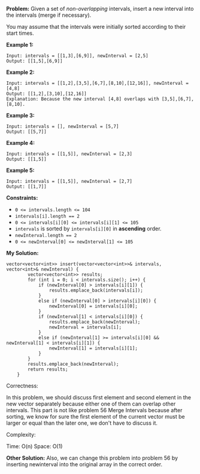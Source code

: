 **Problem:**
Given a set of *non-overlapping* intervals, insert a new interval into the intervals (merge if necessary).

You may assume that the intervals were initially sorted according to their start times.

 

**Example 1:**

```
Input: intervals = [[1,3],[6,9]], newInterval = [2,5]
Output: [[1,5],[6,9]]
```

**Example 2:**

```
Input: intervals = [[1,2],[3,5],[6,7],[8,10],[12,16]], newInterval = [4,8]
Output: [[1,2],[3,10],[12,16]]
Explanation: Because the new interval [4,8] overlaps with [3,5],[6,7],[8,10].
```

**Example 3:**

```
Input: intervals = [], newInterval = [5,7]
Output: [[5,7]]
```

**Example 4:**

```
Input: intervals = [[1,5]], newInterval = [2,3]
Output: [[1,5]]
```

**Example 5:**

```
Input: intervals = [[1,5]], newInterval = [2,7]
Output: [[1,7]]
```

 

**Constraints:**

- `0 <= intervals.length <= 104`
- `intervals[i].length == 2`
- `0 <= intervals[i][0] <= intervals[i][1] <= 105`
- `intervals` is sorted by `intervals[i][0]` in **ascending** order.
- `newInterval.length == 2`
- `0 <= newInterval[0] <= newInterval[1] <= 105`

**My Solution:**
```
vector<vector<int>> insert(vector<vector<int>>& intervals, vector<int>& newInterval) {
        vector<vector<int>> results;
        for (int i = 0; i < intervals.size(); i++) {
            if (newInterval[0] > intervals[i][1]) {
                results.emplace_back(intervals[i]);
            }
            else if (newInterval[0] > intervals[i][0]) {
                newInterval[0] = intervals[i][0];
            }
            if (newInterval[1] < intervals[i][0]) {
                results.emplace_back(newInterval);
                newInterval = intervals[i];
            }
            else if (newInterval[1] >= intervals[i][0] && newInterval[1] < intervals[i][1]) {
                newInterval[1] = intervals[i][1];
            }
        }
        results.emplace_back(newInterval);
        return results;
    }
```
Correctness:

In this problem, we should discuss first element and second element in the new vector separately because either one of them can overlap other intervals. This part is not like problem 56 Merge Intervals because after sorting, we know for sure the first element of the current vector must be larger or equal than the later one, we don't have to discuss it.

Complexity:

Time: O(n)
Space: O(1)

**Other Solution:**
Also, we can change this problem into problem 56 by inserting newinterval into the original array in the correct order.